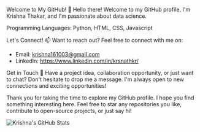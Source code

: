 Welcome to My GitHub!
👋 Hello there! Welcome to my GitHub profile. I'm Krishna Thakar, and I'm passionate about data science.

Programming Languages: Python, HTML, CSS, Javascript

Let's Connect!
📫 Want to reach out? Feel free to connect with me on:
 - Email: krishna161003@gmail.com
 - LinkedIn: https://www.linkedin.com/in/krsnathkr/

Get in Touch
💌 Have a project idea, collaboration opportunity, or just want to chat? Don't hesitate to drop me a message. I'm always open to new connections and exciting opportunities!

Thank you for taking the time to explore my GitHub profile. I hope you find something interesting here. Feel free to star any repositories you like, contribute to open-source projects, or just say hi!

![Krishna's GitHub Stats](https://github-readme-stats.vercel.app/api?username=krsnathkr&show_icons=true&theme=merko&hide=stars,issues&hide_rank=true)

